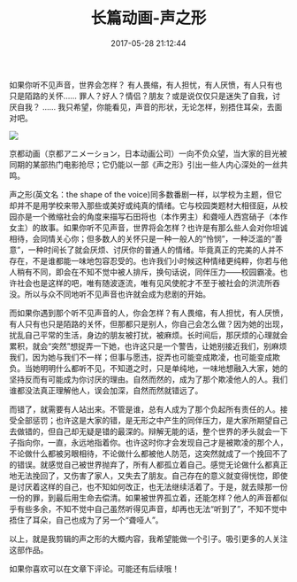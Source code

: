 ﻿---
title: 长篇动画-声之形
url: 333.html
id: 333
categories:
  - 影音
date: 2017-05-28 21:12:44
tags:
   - 二次元
   - 成长
---



如果你听不见声音，世界会怎样？
有人畏缩，有人担忧，有人厌愤，有人只有也只是陌路的关怀……
罪人？好人？情侣？朋友？或是说仅仅只是迷失了自我，讨厌自我？
……
我只希望，你能看见，声音的形状，无论怎样，别捂住耳朵，去面对吧。

![](https://cdn.jsdelivr.net/gh/sldarkwd/pictures@8d78d51/articles/333-1.jpeg) <!--more-->

京都动画（京都アニメーション，日本动画公司）一向不负众望，当大家的目光被同期的某部热门电影抢尽；它仍能以一部《声之形》引出一些人内心深处的一丝共鸣。

声之形(英文名：the shape of the voice)同多数番剧一样，以学校为主题，但它却并不是用学校来带入那些或美好或纯真的情绪。它与校园类题材大相径庭，从校园亦是一个微缩社会的角度来描写石田将也（本作男主）和聋哑人西宫硝子（本作女主）的故事。如果你听不见声音，世界将会怎样？也许是有那么些人会对你坦诚相待，会同情关心你；但多数人的关怀只是一种一般人的“怜悯”，一种泛滥的“善意”，一种时间长了就会厌烦、讨厌你的普通人的情绪。毕竟真正的完美的人并不存在，不是谁都能一味地包容忍受的。也许我们小时候这种情绪更纯粹，你若与他人稍有不同，即会在不知不觉中被人排斥，换句话说，同伴压力——校园霸凌。也许社会也是这样的吧，唯有随波逐流，唯有见风使舵才不至于被社会的洪流所吞没。所以与众不同地听不见声音也许就会成为悲剧的开始。

而如果你遇到那个听不见声音的人，你会怎样？有人畏缩，有人担忧，有人厌愤，有人只有也只是陌路的关怀，但那都只是别人，你自己会怎么做？因为她的出现，扰乱自己平常的生活，身边的朋友被打扰，被麻烦。长时间后，那厌烦的心理就会累积，就会“突然”想捉弄一下她，也许这只是一个警告，让她别接近我们，别麻烦我们，因为她与我们不一样；但事与愿违，捉弄也可能变成欺凌，也可能变成欺负。当她明明什么都听不见，不知道之时，只是单纯地，一味地想融入大家，她的坚持反而有可能成为你讨厌的理由。自然而然的，成为了那个欺凌他人的人。我们谁都没法真正理解他人，误会加深，自然而然就错远了。

而错了，就需要有人站出来。不管是谁，总有人成为了那个负起所有责任的人。接受全部惩罚；也许这是大家的错，是无形之中产生的同伴压力，是大家所期望自己去做错的，但自己却无疑是错的最深的。辩解无能的话，整个世界的矛头就会一下子指向你，一直，永远地指着你。也许这时你才会发现自己才是被欺凌的那个人，不论做什么都被另眼相待，不论做什么都被他人防范，这突然就成了一个挽回不了的错误。就感觉自己被世界抛弃了，所有人都孤立着自己。感觉无论做什么都真正地无法挽回了，又伤害了家人，又失去了朋友。自己存在的意义就变得恍惚，即使是讨厌着这样的自己，也不知如何改正，也无法继续活着了。于是，就去赎那一份一份的罪，到最后用生命去偿清。如果被世界孤立着，还能怎样？他人的声音都似乎有些多余，不知不觉中自己虽然听得见声音，却再也无法“听到了”，不知不觉中捂住了耳朵，自己也成为了另一个“聋哑人”。

以上，就是我剪辑的声之形的大概内容，我希望能做一个引子。吸引更多的人关注这部作品。

如果你喜欢可以在文章下评论。可能还有后续哦！
